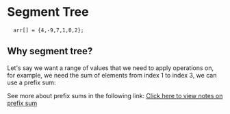 # Segment Tree

```
  arr[] = {4,-9,7,1,0,2};
```

## Why segment tree?

Let's say we want a range of values that we need to apply operations on, for example, we need the sum of elements from index 1 to index 3, we can use a prefix sum:

See more about prefix sums in the following link: [Click here to view notes on prefix sum](https://github.com/mirzaazwad/Competitive-Programming/tree/main/CategoryWisePersonalNotesTutorialsAndProblemsSolved/Data%20Structures/RangeQueries/Prefix_Array)

